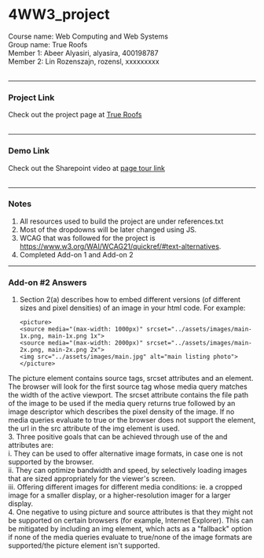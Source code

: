 # 4WW3_project  
Course name: Web Computing and Web Systems  
Group name: True Roofs  
Member 1: Abeer Alyasiri, alyasira, 400198787  
Member 2: Lin Rozenszajn, rozensl, xxxxxxxxx  
<br>  
_____________________________________________  
### Project Link  
Check out the project page at [True Roofs](http://3.130.249.183/index.html)  
<br>  

_____________________________________________  
### Demo Link  
Check out the Sharepoint video at [page tour link](https://mcmasteru365.sharepoint.com/:v:/s/working/EVOEF4e_waROgDby9UmYvzQBkv79yzR6MKXCIaFf4_I-QA?e=nacl4w)  
<br>  

_____________________________________________
### Notes  
1. All resources used to build the project are under references.txt
2. Most of the dropdowns will be later changed using JS.
3. WCAG that was followed for the project is https://www.w3.org/WAI/WCAG21/quickref/#text-alternatives.
4. Completed Add-on 1 and Add-on 2

_____________________________________________
### Add-on #2 Answers
1. Section 2(a) describes how to embed different versions (of different sizes and pixel densities) of an image in your html code. For example:

    ```
    <picture>
    <source media="(max-width: 1000px)" srcset="../assets/images/main-1x.png, main-1x.png 1x">
    <source media="(max-width: 2000px)" srcset="../assets/images/main-2x.png, main-2x.png 2x">
    <img src="../assets/images/main.jpg" alt="main listing photo">
    </picture>
    ```

  The picture element contains source tags, srcset attributes and an element. The browser will look for the first source tag whose media query matches the width of the active viewport. The srcset attribute contains the file path of the image to be used if the media query returns true followed by an image descriptor which describes the pixel density of the image. If no media queries evaluate to true or the browser does not support the <picture> element, the url in the src attribute of the img element is used.
<br>
3. Three positive goals that can be achieved through use of the <picture> and <source> attributes are:
  <br>
  i. They can be used to offer alternative image formats, in case one is not supported by the browser.
  <br>
  ii. They can optimize bandwidth and speed, by selectively loading images that are sized appropriately for the viewer's screen.
    <br>
  iii. Offering different images for different media conditions: ie. a cropped image for a smaller display, or a higher-resolution imager for a larger display.
    <br>
4. One negative to using picture and source attributes is that they might not be supported on certain browsers (for example, Internet Explorer). This can be mitigated by including an img element, which acts as a "fallback" option if none of the media queries evaluate to true/none of the image formats are supported/the picture element isn't supported. 
